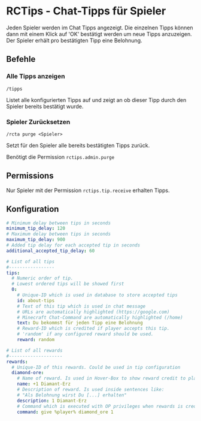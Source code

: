 # RCTips - Chat-Tipps für Spieler

Jeden Spieler werden im Chat Tipps angezeigt. Die einzelnen Tipps können dann mit einem Klick auf 'OK' bestätigt werden um neue Tipps anzuzeigen. Der Spieler erhält pro bestätigten Tipp eine Belohnung.

## Befehle
### Alle Tipps anzeigen
``/tipps``

Listet alle konfigurierten Tipps auf und zeigt an ob dieser Tipp durch den Spieler bereits bestätigt wurde.

### Spieler Zurücksetzen
``/rcta purge <Spieler>``

Setzt für den Spieler alle bereits bestätigten Tipps zurück.

Benötigt die Permission ``rctips.admin.purge`` 

## Permissions

Nur Spieler mit der Permission ``rctips.tip.receive`` erhalten Tipps.

## Konfiguration

```yaml
# Minimum delay between tips in seconds
minimum_tip_delay: 120
# Maximum delay between tips in seconds
maximum_tip_delay: 900
# Added tip delay for each accepted tip in seconds
additional_accepted_tip_delay: 60

# List of all tips
#-----------------
tips:
  # Numeric order of tip.
  # Lowest ordered tips will be showed first
  0:
    # Unique-ID which is used in database to store accepted tips
    id: about-tips
    # Text of this tip which is used in chat message
    # URLs are automatically highlighted (https://google.com)
    # Minecraft Chat-Command are automatically highlighted (/home)
    text: Du bekommst für jeden Tipp eine Belohnung
    # Reward-ID which is credited if player accepts this tip.
    # 'random' if any configured reward should be used.
    reward: random

# List of all rewards
#--------------------
rewards:
  # Unique-ID of this rewards. Could be used in tip configuration
  diamond-ore:
    # Name of reward. Is used in Hover-Box to show reward credit to player
    name: +1 Diamant-Erz
    # Description of reward. Is used inside sentences like:
    # "Als Belohnung wirst Du [...] erhalten"
    description: 1 Diamant-Erz
    # Command which is executed with OP privileges when rewards is credited
    command: give %player% diamond_ore 1
```
